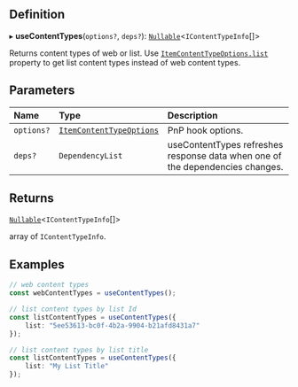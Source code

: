 
## Definition

▸ **useContentTypes**(`options?`, `deps?`): [`Nullable`](../Types/NullableT.md)<`IContentTypeInfo`[]\>

Returns content types of web or list. Use [`ItemContentTypeOptions.list`](../Interfaces/ItemContentTypeOptions.md#list) property to get list content types instead of web content types.

## Parameters

| Name | Type | Description |
| :------ | :------ | :------ |
| `options?` | [`ItemContentTypeOptions`](../Interfaces/ItemContentTypeOptions.md) | PnP hook options. |
| `deps?` | `DependencyList` | useContentTypes refreshes response data when one of the dependencies changes. |

## Returns

[`Nullable`](../Types/NullableT.md)<`IContentTypeInfo`[]\>

array of `IContentTypeInfo`.

## Examples

```typescript
// web content types
const webContentTypes = useContentTypes();

// list content types by list Id
const listContentTypes = useContentTypes({
	list: "5ee53613-bc0f-4b2a-9904-b21afd8431a7"
});

// list content types by list title
const listContentTypes = useContentTypes({
	list: "My List Title"
});
```